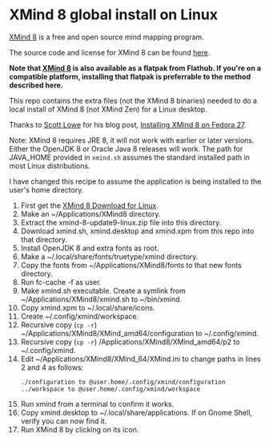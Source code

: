 # XMind 8 global install on Linux
[XMind 8](https://www.xmind.net/xmind8-pro) is a free and open source mind mapping program.

The source code and license for XMind 8 can be found [here](https://github.com/xmindltd/xmind).

**Note that [XMind 8](https://flathub.org/apps/details/net.xmind.XMind8) is also available as a flatpak from Flathub. If you're on a compatible
platform, installing that flatpak is preferrable to the method described here.**

This repo contains the extra files (not the XMind 8 binaries) needed to do a local install of XMind 8 (not XMind Zen) for a  Linux desktop.

Thanks to [Scott Lowe](https://blog.scottlowe.org) for his blog post, [Installing XMind 8 on Fedora 27](https://blog.scottlowe.org/2017/12/15/installing-xmind-8-on-fedora-27/).

Note: XMind 8 requires JRE 8, it will not work with earlier or later versions. Either the OpenJDK 8 or Oracle Java 8 releases will work. The path for JAVA_HOME provided in ```xmind.sh``` assumes the standard installed path in most Linux distributions.

I have changed this recipe to assume the application is being installed to the user's home directory.

1. First get the [XMind 8 Download for Linux](https://www.xmind.net/download/xmind8).
2. Make an ~/Applications/XMind8 directory.
3. Extract the xmind-8-update9-linux.zip file into this directory.
4. Download xmind.sh, xmind.desktop and xmind.xpm from this repo into that directory.
5. Install OpenJDK 8 and extra fonts as root.
6. Make a ~/.local/share/fonts/truetype/xmind directory.
8. Copy the fonts from ~/Applications/XMind8/fonts to that new fonts directory.
9. Run fc-cache -f as user.
10. Make xmind.sh executable. Create a symlink from ~/Applications/XMind8/xmind.sh to ~/bin/xmind.
11. Copy xmind.xpm to ~/.local/share/icons.
12. Create ~/.config/xmind/workspace.
13. Recursive copy (```cp -r```) ~/Applications/XMind8/XMind_amd64/configuration to ~/.config/xmind.
14. Recursive copy (```cp -r```) /Applications/XMind8/XMind_amd64/p2 to ~/.config/xmind.
15. Edit ~/Applications/XMind8/XMind_64/XMind.ini to change paths in lines 2 and 4 as follows:
    ```
    ./configuration to @user.home/.config/xmind/configuration
    ../workspace to @user.home/.config/xmind/workspace
    ```
12. Run xmind from a terminal to confirm it works.
13. Copy xmind.desktop to ~/.local/share/applications. If on Gnome Shell, verify you can now find it.
14. Run XMind 8 by clicking on its icon.
